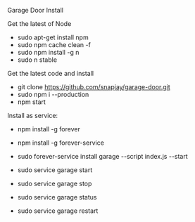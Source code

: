 Garage Door Install

Get the latest of Node
* sudo apt-get install npm
* sudo npm cache clean -f
* sudo npm install -g n 
* sudo n stable 


Get the latest code and install
* git clone https://github.com/snapjay/garage-door.git
* sudo npm i --production
* npm start


Install as service:
* npm install -g forever
* npm install -g forever-service
* sudo forever-service install garage --script index.js --start


* sudo service garage start
* sudo service garage stop
* sudo service garage status
* sudo service garage restart



